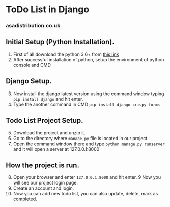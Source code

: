 # ToDo List in Django
### asadistribution.co.uk
## Initial Setup (Python Installation).
1. First of all download the python 3.6+ from [this link](https://www.python.org/downloads/ "Python official website.")
2. After successful installation of python, setup the environment of python console and CMD
## Django Setup.
3. Now install the django latest version using the command window typing `pip install django` and hit enter.
4. Type the another command in CMD `pip install django-crispy-forms`
## Todo List Project Setup.
5. Download the project and unzip it.
6. Go to the directory where `manage.py` file is located in our project. 
7. Open the command window there and type `python manage.py runserver` and it will open a server at 127.0.0.1:8000
## How the project is run.
8. Open your browser and enter `127.0.0.1:8000` and hit enter.
9 Now you will see our project login page.
10. Create an account and login.
11. Now you can add new todo list, you can also update, delete, mark as completed.
